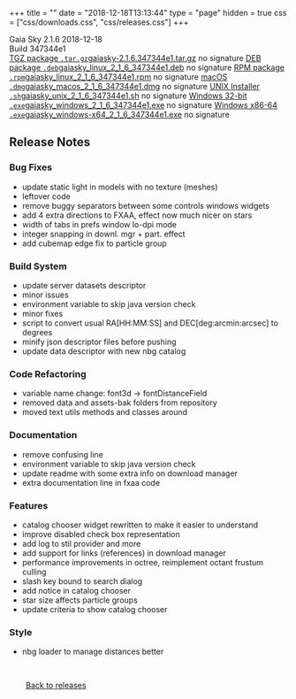 +++
title = ""
date = "2018-12-18T13:13:44"
type = "page"
hidden = true
css = ["css/downloads.css", "css/releases.css"]
+++

<div class="download-container">
<div id="download-title">
<i class="fa-solid fa-tag"></i>
Gaia Sky <span class="downloads-version">2.1.6</span> 
<time class="downloads-releasedate" datetime="2018-12-18T13:13:44" title="Published: 2018-12-18T13:13:44"><i class="fa-solid fa-calendar"></i> 2018-12-18</time>
<div class="downloads-build">Build 347344e1</div></div>
<div class="download-section">
<a href="https://gaia.ari.uni-heidelberg.de/gaiasky/releases/2.1.6.347344e1/gaiasky-2.1.6.347344e1.tar.gz" class="download-button"><i class="fa-solid fa-file-zipper"></i> TGZ package <code>.tar.gz</code><span class="download-sub">gaiasky-2.1.6.347344e1.tar.gz</span></a>
<span class="signature">no signature</span>
<a href="https://gaia.ari.uni-heidelberg.de/gaiasky/releases/2.1.6.347344e1/gaiasky_linux_2_1_6_347344e1.deb" class="download-button"><i class="fa-brands fa-debian"></i> DEB package <code>.deb</code><span class="download-sub">gaiasky_linux_2_1_6_347344e1.deb</span></a>
<span class="signature">no signature</span>
<a href="https://gaia.ari.uni-heidelberg.de/gaiasky/releases/2.1.6.347344e1/gaiasky_linux_2_1_6_347344e1.rpm" class="download-button"><i class="fa-brands fa-fedora"></i> RPM package <code>.rpm</code><span class="download-sub">gaiasky_linux_2_1_6_347344e1.rpm</span></a>
<span class="signature">no signature</span>
<a href="https://gaia.ari.uni-heidelberg.de/gaiasky/releases/2.1.6.347344e1/gaiasky_macos_2_1_6_347344e1.dmg" class="download-button"><i class="fa-brands fa-apple"></i> macOS <code>.dmg</code><span class="download-sub">gaiasky_macos_2_1_6_347344e1.dmg</span></a>
<span class="signature">no signature</span>
<a href="https://gaia.ari.uni-heidelberg.de/gaiasky/releases/2.1.6.347344e1/gaiasky_unix_2_1_6_347344e1.sh" class="download-button"><i class="fa fa-terminal"></i> UNIX Installer <code>.sh</code><span class="download-sub">gaiasky_unix_2_1_6_347344e1.sh</span></a>
<span class="signature">no signature</span>
<a href="https://gaia.ari.uni-heidelberg.de/gaiasky/releases/2.1.6.347344e1/gaiasky_windows_2_1_6_347344e1.exe" class="download-button"><i class="fa-brands fa-windows"></i> Windows 32-bit <code>.exe</code><span class="download-sub">gaiasky_windows_2_1_6_347344e1.exe</span></a>
<span class="signature">no signature</span>
<a href="https://gaia.ari.uni-heidelberg.de/gaiasky/releases/2.1.6.347344e1/gaiasky_windows-x64_2_1_6_347344e1.exe" class="download-button"><i class="fa-brands fa-windows"></i> Windows x86-64 <code>.exe</code><span class="download-sub">gaiasky_windows-x64_2_1_6_347344e1.exe</span></a>
<span class="signature">no signature</span>
</div>
</div>

<section class="release-notes">

# Release Notes

### Bug Fixes

* update static light in models with no texture (meshes)
* leftover code
* remove buggy separators between some controls windows widgets
* add 4 extra directions to FXAA, effect now much nicer on stars
* width of tabs in prefs window lo-dpi mode
* integer snapping in downl. mgr + part. effect
* add cubemap edge fix to particle group

### Build System

* update server datasets descriptor
* minor issues
* environment variable to skip java version check
* minor fixes
* script to convert usual RA\[HH:MM:SS\] and DEC\[deg:arcmin:arcsec\] to degrees
* minify json descriptor files before pushing
* update data descriptor with new nbg catalog

### Code Refactoring

* variable name change: font3d -> fontDistanceField
* removed data and assets-bak folders from repository
* moved text utils methods and classes around

### Documentation

* remove confusing line
* environment variable to skip java version check
* update readme with some extra info on download manager
* extra documentation line in fxaa code

### Features

* catalog chooser widget rewritten to make it easier to understand
* improve disabled check box representation
* add log to stil provider and more
* add support for links (references) in download manager
* performance improvements in octree, reimplement octant frustum culling
* slash key bound to search dialog
* add notice in catalog chooser
* star size affects particle groups
* update criteria to show catalog chooser

### Style

* nbg loader to manage distances better
</section>


<p class="center-text" style="padding: 30px;">
<i class="fa-solid fa-circle-arrow-left"></i> <a href="/downloads/releases">Back to releases</a>
</p>
